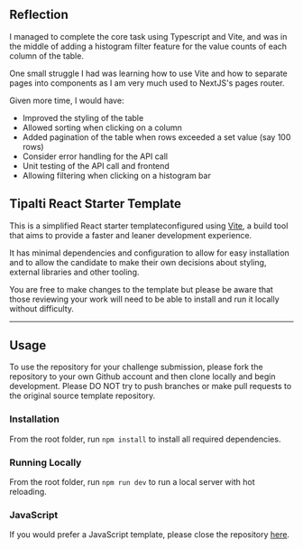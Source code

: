 ## Reflection
I managed to complete the core task using Typescript and Vite, and was in the middle of adding a histogram filter feature for the value counts of each column of the table.

One small struggle I had was learning how to use Vite and how to separate pages into components as I am very much used to NextJS's pages router.

Given more time, I would have:
- Improved the styling of the table
- Allowed sorting when clicking on a column
- Added pagination of the table when rows exceeded a set value (say 100 rows)
- Consider error handling for the API call
- Unit testing of the API call and frontend
- Allowing filtering when clicking on a histogram bar

## Tipalti React Starter Template

This is a simplified React starter templateconfigured using [Vite](https://vitejs.dev/guide/), a build tool that aims to provide a faster and leaner development experience.

It has minimal dependencies and configuration to allow for easy installation and to allow the candidate to make their own decisions about styling, external libraries and other tooling.

You are free to make changes to the template but please be aware that those reviewing your work will need to be able to install and run it locally without difficulty.

---

## Usage

To use the repository for your challenge submission, please fork the repository to your own Github account and then clone locally and begin development. Please DO NOT try to push branches or make pull requests to the original source template repository.

### Installation

From the root folder, run `npm install` to install all required dependencies.

### Running Locally

From the root folder, run `npm run dev` to run a local server with hot reloading.

### JavaScript

If you would prefer a JavaScript template, please close the repository [here](https://github.com/ruairidhflint/react-template).
